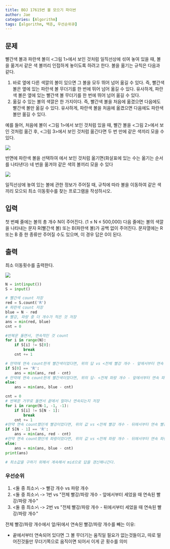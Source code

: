```yaml
---
title: BOJ 17615번 볼 모으기 파이썬
author: Jae
categories: [Algorithm]
tags: [algorithm, 백준, 우선순위큐]
---
```


## 문제

빨간색 볼과 파란색 볼이 <그림 1>에서 보인 것처럼 일직선상에 섞여 놓여 있을 때, 볼을 옮겨서 같은 색 볼끼리 인접하게 놓이도록 하려고 한다. 볼을 옮기는 규칙은 다음과 같다.

1. 바로 옆에 다른 색깔의 볼이 있으면 그 볼을 모두 뛰어 넘어 옮길 수 있다. 즉, 빨간색 볼은 옆에 있는 파란색 볼 무더기를 한 번에 뛰어 넘어 옮길 수 있다. 유사하게, 파란색 볼은 옆에 있는 빨간색 볼 무더기를 한 번에 뛰어 넘어 옮길 수 있다.
2. 옮길 수 있는 볼의 색깔은 한 가지이다. 즉, 빨간색 볼을 처음에 옮겼으면 다음에도 빨간색 볼만 옮길 수 있다. 유사하게, 파란색 볼을 처음에 옮겼으면 다음에도 파란색 볼만 옮길 수 있다.

예를 들어, 처음에 볼이 <그림 1>에서 보인 것처럼 있을 때, 빨간 볼을 <그림 2>에서 보인 것처럼 옮긴 후, <그림 3>에서 보인 것처럼 옮긴다면 두 번 만에 같은 색끼리 모을 수 있다.

![](https://imagedelivery.net/v7-TZByhOiJbNM9RaUdzSA/b8bd1e2e-e780-489f-6cea-501bcc6ff700/public)

반면에 파란색 볼을 선택하여 에서 보인 것처럼 옮기면(화살표에 있는 수는 옮기는 순서를 나타낸다) 네 번을 옮겨야 같은 색의 볼끼리 모을 수 있다

![](https://imagedelivery.net/v7-TZByhOiJbNM9RaUdzSA/4fa8e95f-b4a3-45e8-f3ec-9ea214047e00/public)

일직선상에 놓여 있는 볼에 관한 정보가 주어질 때, 규칙에 따라 볼을 이동하여 같은 색끼리 모으되 최소 이동횟수를 찾는 프로그램을 작성하시오.

## 입력

첫 번째 줄에는 볼의 총 개수 N이 주어진다. (1 ≤ N ≤ 500,000) 다음 줄에는 볼의 색깔을 나타내는 문자 R(빨간색 볼) 또는 B(파란색 볼)가 공백 없이 주어진다. 문자열에는 R 또는 B 중 한 종류만 주어질 수도 있으며, 이 경우 답은 0이 된다.

## 출력

최소 이동횟수를 출력한다.

![](https://imagedelivery.net/v7-TZByhOiJbNM9RaUdzSA/81637b07-1481-41bb-9cca-abf0aa31d400/public)

```python
N = int(input())
S = input()

# 빨간색 count 저장
red = S.count('R')
# 파란색 count 저장
blue = N - red
# 빨강, 파랑 중 더 개수가 적은 것 저장
ans = min(red, blue)
cnt = 0

#반복문 돌면서, 연속적인 것 count
for i in range(N):
    if S[i] != S[0]:
        break
    cnt += 1

# 만약에 연속 count한게 빨간색이었다면, 위의 답 vs <전체 빨강 개수 - 앞에서부터 연속 빨강 개수> 중 적은 것 저장
if S[0] == 'R':
    ans = min(ans, red - cnt)
# 만약에 연속 count한게 빨간색이었다면, 위의 답- <전체 파랑 개수 - 앞에서부터 연속 파랑 개수> 중 적은 것 저장
else:
    ans = min(ans, blue - cnt)

cnt = 0
# 반복문 거꾸로 돌면서 끝에서 얼마나 연속되는지 저장
for i in range(N-1, -1, -1):
    if S[i] != S[N - 1]:
        break
    cnt += 1
#만약 연속 count했던게 빨강이었다면, 위의 값 vs <전체 빨강 개수 - 뒤에서부터 연속 빨강 개수>
if S[N - 1] == 'R':
    ans = min(ans, red - cnt)
#만약 연속 count했던게 파랑이었다면, 위의 값 vs <전체 파랑 개수 - 뒤에서부터 연속 파랑 개수>
else:
    ans = min(ans, blue - cnt)
print(ans)

# 최소값을 구하기 위해서 계속해서 mid으로 답을 갱신해나간다.

```

### 우선순위

1. \<둘 중 최소>\ -> 빨강 개수 vs 파랑 개수
2. \<둘 중 최소>\ -> 1번 vs "전체 빨강/파랑 개수 - 앞에서부터 세었을 때 연속된 빨강/파랑 개수"
3. \<둘 중 최소>\ -> 2번 vs "전체 빨강/파랑 개수 - 뒤에서부터 세었을 때 연속된 빨강/파랑 개수"

전체 빨강/파랑 개수에서 앞/뒤에서 연속된 빨강/파랑 개수를 빼는 이유:

- 끝에서부터 연속되어 있다면 그 볼 무더기는 움직일 필요가 없는것들이고, 따로 떨어진것들만 무더기쪽으로 움직이면 되어서 이게 곧 횟수를 의미
